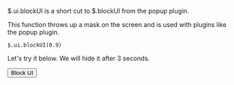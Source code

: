 $.ui.blockUI is a short cut to $.blockUI from the popup plugin.

This function throws up a mask on the screen and is used with plugins like the popup plugin.

```
$.ui.blockUI(0.9)
```


Let's try it below.  We will hide it after 3 seconds.

<script>
function blockUI(){
    $.ui.blockUI(0.3);

    setTimeout(function(){
        $.ui.unblockUI()
    },3000);
}
</script>


<input type="button" value="Block UI" onclick="blockUI()">